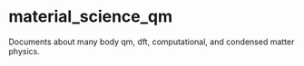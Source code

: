 # material_science_qm
Documents about many body qm, dft, computational, and condensed matter physics.

